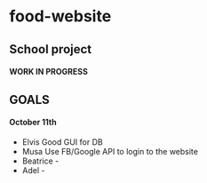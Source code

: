 # food-website
## School project


#### WORK IN PROGRESS


## GOALS

#### October 11th

* Elvis       Good GUI for DB
* Musa        Use FB/Google API to login to the website
* Beatrice    -
* Adel        -
